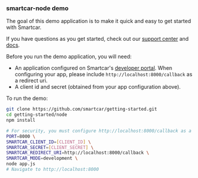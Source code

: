 ### smartcar-node demo
The goal of this demo application is to make it quick and easy to get started with Smartcar.

If you have questions as you get started, check out our [support center](https://support.smartcar.com) and [docs](https://smartcar.com/docs).

Before you run the demo application, you will need:
- An application configured on Smartcar's [developer portal](https://developer.smartcar.com). When configuring your app, please include `http://localhost:8000/callback` as a redirect uri.
- A client id and secret (obtained from your app configuration above).

To run the demo:
```bash
git clone https://github.com/smartcar/getting-started.git
cd getting-started/node
npm install

# For security, you must configure http://localhost:8000/callback as a redirect uri in Smartcar's developer portal.
PORT=8000 \
SMARTCAR_CLIENT_ID=[CLIENT_ID] \
SMARTCAR_SECRET=[CLIENT_SECRET] \
SMARTCAR_REDIRECT_URI=http://localhost:8000/callback \
SMARTCAR_MODE=development \
node app.js
# Navigate to http://localhost:8000
```
